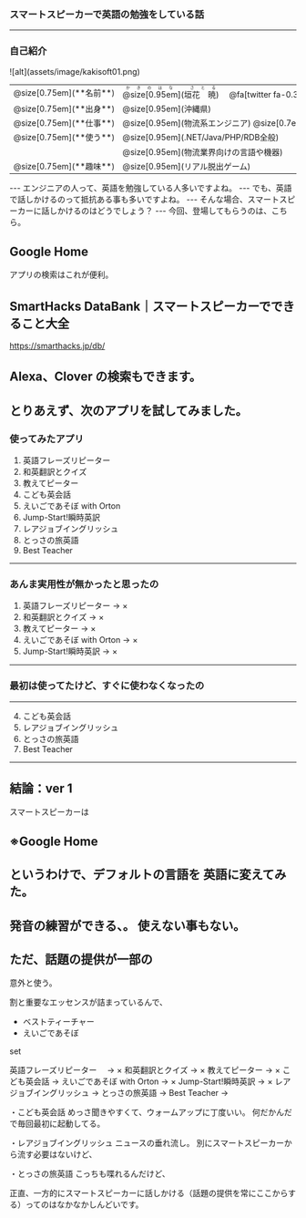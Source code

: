 ### スマートスピーカーで英語の勉強をしている話

---
### 自己紹介

<div class="left">
![alt](assets/image/kakisoft01.png)
</div>

<div class="right">
  <table style="white-space: nowrap;border-style: none;">
    <tr>
      <td>@size[0.75em](**名前**)</td>
      <td>
        <ruby>
        <rb>@size[0.95em](垣花　暁)</rb>
        <rp>（</rp>
        <rt>かきのはな　さとる</rt>
        <rp>）</rp>
        </ruby>
        　@fa[twitter fa-0.3x][@size[0.7em](kakisoft_tab)](https://twitter.com/kakisoft_tab)
      </td>
    </tr>
    <tr>
      <td>@size[0.75em](**出身**)</td>
      <td>@size[0.95em](沖縄県)</td>
    </tr>
    <tr>
      <td>@size[0.75em](**仕事**)</td>
      <td>@size[0.95em](物流系エンジニア) @size[0.7em](（フリーランス）)</td>
    </tr>
    <tr>
      <td>@size[0.75em](**使う**)</td>
      <td>@size[0.95em](.NET/Java/PHP/RDB全般)</td>
    </tr>
    <tr>
      <td>&nbsp;</td>
      <td>@size[0.95em](物流業界向けの言語や機器)</td>
    </tr>
    <tr>
      <td>@size[0.75em](**趣味**)</td>
      <td>@size[0.95em](リアル脱出ゲーム)</td>
    </tr>
  </table>
</div>
---
エンジニアの人って、英語を勉強している人多いですよね。
---
でも、英語で話しかけるのって抵抗ある事も多いですよね。
---
そんな場合、スマートスピーカーに話しかけるのはどうでしょう？
---
今回、登場してもらうのは、こちら。

Google Home
---
アプリの検索はこれが便利。

## SmartHacks DataBank｜スマートスピーカーでできること大全
https://smarthacks.jp/db/


Alexa、Clover の検索もできます。
---
とりあえず、次のアプリを試してみました。
---
### 使ってみたアプリ

 1. 英語フレーズリピーター
 2. 和英翻訳とクイズ
 3. 教えてピーター
 4. こども英会話
 5. えいごであそぼ with Orton
 6. Jump-Start!瞬時英訳
 7. レアジョブイングリッシュ
 8. とっさの旅英語
 9. Best Teacher
---
### あんま実用性が無かったと思ったの

 1. 英語フレーズリピーター ->  ×
 2. 和英翻訳とクイズ ->  ×
 3. 教えてピーター ->  ×
 5. えいごであそぼ with Orton ->  ×
 6. Jump-Start!瞬時英訳 ->  ×
---
### 最初は使ってたけど、すぐに使わなくなったの

---
 4. こども英会話
 7. レアジョブイングリッシュ
 8. とっさの旅英語
 9. Best Teacher


---
## 結論：ver 1

スマートスピーカーは

※Google Home 
---
というわけで、デフォルトの言語を
英語に変えてみた。
---
発音の練習ができる、。
使えない事もない。
---
ただ、話題の提供が一部の
---
意外と使う。


割と重要なエッセンスが詰まっているんで、


 * ベストティーチャー
 * えいごであそぼ




set 










英語フレーズリピーター　 ->  ×
和英翻訳とクイズ -> ×
教えてピーター -> ×
こども英会話 -> 
えいごであそぼ with Orton -> ×
Jump-Start!瞬時英訳 -> ×
レアジョブイングリッシュ -> 
とっさの旅英語 -> 
Best Teacher -> 



・こども英会話
めっさ聞きやすくて、ウォームアップに丁度いい。
何だかんだで毎回最初に起動してる。



・レアジョブイングリッシュ
ニュースの垂れ流し。
別にスマートスピーカーから流す必要はないけど、



・とっさの旅英語
こっちも喋れるんだけど、









正直、一方的にスマートスピーカーに話しかける（話題の提供を常にここからする）ってのはなかなかしんどいです。



